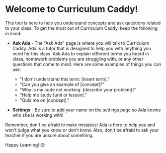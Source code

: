 Welcome to Curriculum Caddy!
============================

This tool is here to help you understand concepts and ask questions related to your class. To get the most out of Curriculum Caddy, keep the following in mind:

*   **Ask Ada** - The "Ask Ada" page is where you will talk to Curriculum Caddy. Ada is a tutor that is designed to help you with anything you need for this class. Ask Ada to explain different terms you heard in class, homework problems you are struggling with, or any other questions that come to mind. Here are some examples of things you can ask:

    * "I don't understand this term: [insert term]."
    * "Can you give an example of [concept]?"
    * "Why is my code not working: [describe your problem]?"
    * "Help me study [unit or lesson]."
    * "Quiz me on [concept]."

*   **Settings** - Be sure to add your name on the settings page so Ada knows who she is working with!

Remember, don't be afraid to make mistakes! Ada is here to help you and won't judge what you know or don't know. Also, don't be afraid to ask your teacher if you are unsure about something.

Happy Learning! 😊